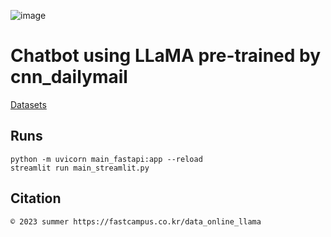 ![image](https://github.com/ShinHyun-soo/chatbot/assets/69250097/3b67030d-95de-4aa4-a288-f0bc173ffd38)
# Chatbot using LLaMA pre-trained by cnn_dailymail

[Datasets](https://huggingface.co/datasets/ccdv/cnn_dailymail)
## Runs

    python -m uvicorn main_fastapi:app --reload
    streamlit run main_streamlit.py

## Citation

    © 2023 summer https://fastcampus.co.kr/data_online_llama



